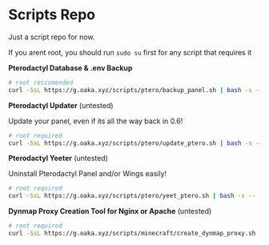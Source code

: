 # Scripts Repo
Just a script repo for now.

If you arent root, you should run `sudo su` first for any script that requires it

**Pterodactyl Database & .env Backup**
```bash
# root reccomended
curl -SsL https://g.oaka.xyz/scripts/ptero/backup_panel.sh | bash -s -- <custom backup location>
```

**Pterodactyl Updater** (untested)

Update your panel, even if its all the way back in 0.6!
```bash
# root required
curl -SsL https://g.oaka.xyz/scripts/ptero/update_ptero.sh | bash -s -- -a
```

**Pterodactyl Yeeter** (untested)

Uninstall Pterodactyl Panel and/or Wings easily!
```bash
# root required
curl -SsL https://g.oaka.xyz/scripts/ptero/yeet_ptero.sh | bash -s --
```
**Dynmap Proxy Creation Tool for Nginx or Apache** (untested)
```bash
# root required
curl -SsL https://g.oaka.xyz/scripts/minecraft/create_dynmap_proxy.sh | bash
```
